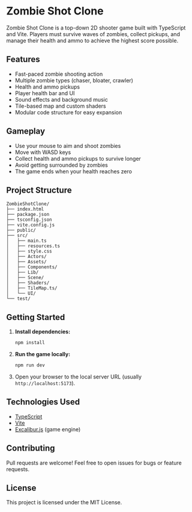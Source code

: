 # Zombie Shot Clone

Zombie Shot Clone is a top-down 2D shooter game built with TypeScript and Vite. Players must survive waves of zombies, collect pickups,
and manage their health and ammo to achieve the highest score possible.

## Features

- Fast-paced zombie shooting action
- Multiple zombie types (chaser, bloater, crawler)
- Health and ammo pickups
- Player health bar and UI
- Sound effects and background music
- Tile-based map and custom shaders
- Modular code structure for easy expansion

## Gameplay

- Use your mouse to aim and shoot zombies
- Move with WASD keys
- Collect health and ammo pickups to survive longer
- Avoid getting surrounded by zombies
- The game ends when your health reaches zero

## Project Structure

```
ZombieShotClone/
├── index.html
├── package.json
├── tsconfig.json
├── vite.config.js
├── public/
├── src/
│   ├── main.ts
│   ├── resources.ts
│   ├── style.css
│   ├── Actors/
│   ├── Assets/
│   ├── Components/
│   ├── Lib/
│   ├── Scene/
│   ├── Shaders/
│   ├── TileMap.ts/
│   └── UI/
└── test/
```

## Getting Started

1. **Install dependencies:**
   ```powershell
   npm install
   ```
2. **Run the game locally:**
   ```powershell
   npm run dev
   ```
3. Open your browser to the local server URL (usually `http://localhost:5173`).

## Technologies Used

- [TypeScript](https://www.typescriptlang.org/)
- [Vite](https://vitejs.dev/)
- [Excalibur.js](https://excaliburjs.com/) (game engine)

## Contributing

Pull requests are welcome! Feel free to open issues for bugs or feature requests.

## License

This project is licensed under the MIT License.
